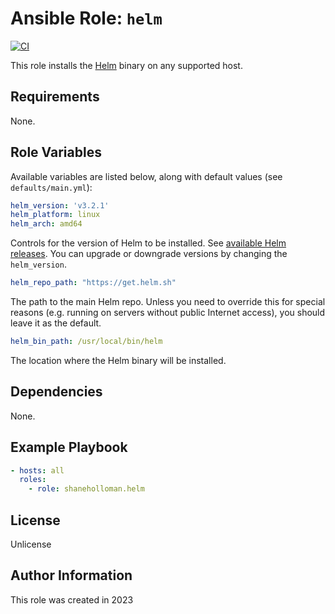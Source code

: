 # Ansible Role: `helm`

[![CI](https://github.com/shaneholloman/ansible-role-helm/actions/workflows/ci.yml/badge.svg)](https://github.com/shaneholloman/ansible-role-helm/actions/workflows/ci.yml)

This role installs the [Helm](https://helm.sh) binary on any supported host.

## Requirements

None.

## Role Variables

Available variables are listed below, along with default values (see `defaults/main.yml`):

```yml
helm_version: 'v3.2.1'
helm_platform: linux
helm_arch: amd64
```

Controls for the version of Helm to be installed. See [available Helm releases](https://github.com/helm/helm/releases/). You can upgrade or downgrade versions by changing the `helm_version`.

```yml
helm_repo_path: "https://get.helm.sh"
```

The path to the main Helm repo. Unless you need to override this for special reasons (e.g. running on servers without public Internet access), you should leave it as the default.

```yml
helm_bin_path: /usr/local/bin/helm
```

The location where the Helm binary will be installed.

## Dependencies

None.

## Example Playbook

```yml
- hosts: all
  roles:
    - role: shaneholloman.helm
```

## License

Unlicense

## Author Information

This role was created in 2023
